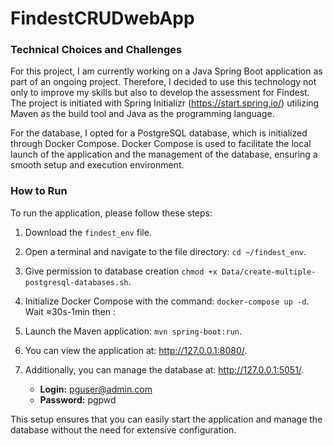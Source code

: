 # FindestCRUDwebApp

### Technical Choices and Challenges

For this project, I am currently working on a Java Spring Boot application as part of an ongoing project. Therefore, I decided to use this technology not only to improve my skills but also to develop the assessment for Findest. The project is initiated with Spring Initializr (https://start.spring.io/) utilizing Maven as the build tool and Java as the programming language.

For the database, I opted for a PostgreSQL database, which is initialized through Docker Compose. Docker Compose is used to facilitate the local launch of the application and the management of the database, ensuring a smooth setup and execution environment.

### How to Run

To run the application, please follow these steps:

1. Download the `findest_env` file.
2. Open a terminal and navigate to the file directory: `cd ~/findest_env`.
3. Give permission to database creation `chmod +x Data/create-multiple-postgresql-databases.sh`.
4. Initialize Docker Compose with the command: `docker-compose up -d`. Wait ≈30s-1min then :
5. Launch the Maven application: `mvn spring-boot:run`.
6. You can view the application at: http://127.0.0.1:8080/.
7. Additionally, you can manage the database at: http://127.0.0.1:5051/.

    - **Login:** pguser@admin.com
    - **Password:** pgpwd

This setup ensures that you can easily start the application and manage the database without the need for extensive configuration.
